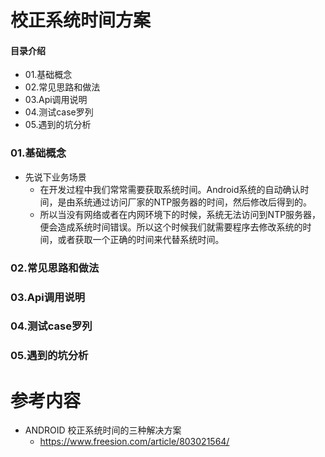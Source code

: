 # 校正系统时间方案
#### 目录介绍
- 01.基础概念
- 02.常见思路和做法
- 03.Api调用说明
- 04.测试case罗列
- 05.遇到的坑分析



### 01.基础概念
- 先说下业务场景
    - 在开发过程中我们常常需要获取系统时间。Android系统的自动确认时间，是由系统通过访问厂家的NTP服务器的时间，然后修改后得到的。
    - 所以当没有网络或者在内网环境下的时候，系统无法访问到NTP服务器，便会造成系统时间错误。所以这个时候我们就需要程序去修改系统的时间，或者获取一个正确的时间来代替系统时间。


### 02.常见思路和做法


### 03.Api调用说明



### 04.测试case罗列



### 05.遇到的坑分析


# 参考内容
- ANDROID 校正系统时间的三种解决方案
    - https://www.freesion.com/article/803021564/




